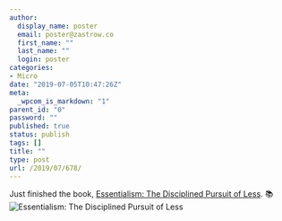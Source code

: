 ```yaml
---
author:
  display_name: poster
  email: poster@zastrow.co
  first_name: ""
  last_name: ""
  login: poster
categories:
- Micro
date: "2019-07-05T10:47:26Z"
meta:
  _wpcom_is_markdown: "1"
parent_id: "0"
password: ""
published: true
status: publish
tags: []
title: ""
type: post
url: /2019/07/678/
---
```

<p>Just finished the book, <a href="https://www.goodreads.com/review/show/2883892728?utm_medium=api&amp;utm_source=rss">Essentialism: The Disciplined Pursuit of Less</a>. 📚 <img src="{{ site.baseurl }}/assets/2019/07/18077875._SY75_.jpg" alt="Essentialism: The Disciplined Pursuit of Less" /></p>
